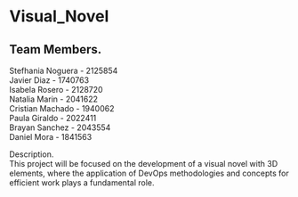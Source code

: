 # Visual_Novel

## Team Members. 
Stefhania Noguera - 2125854 <br>
Javier Diaz - 1740763 <br>
Isabela Rosero - 2128720 <br>
Natalia Marin - 2041622 <br>
Cristian Machado - 1940062 <br>
Paula Giraldo - 2022411 <br>
Brayan Sanchez - 2043554 <br>
Daniel Mora - 1841563 <br>


Description. <br>
This project will be focused on the development of a visual novel with 3D elements, where the application of DevOps methodologies and concepts for efficient work plays a fundamental role. 
